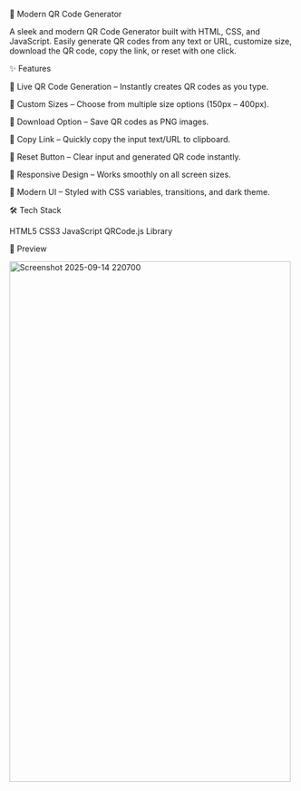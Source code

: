 📱 Modern QR Code Generator

A sleek and modern QR Code Generator built with HTML, CSS, and JavaScript.
Easily generate QR codes from any text or URL, customize size, download the QR code, copy the link, or reset with one click.

✨ Features

🔹 Live QR Code Generation – Instantly creates QR codes as you type.

🔹 Custom Sizes – Choose from multiple size options (150px – 400px).

🔹 Download Option – Save QR codes as PNG images.

🔹 Copy Link – Quickly copy the input text/URL to clipboard.

🔹 Reset Button – Clear input and generated QR code instantly.

🔹 Responsive Design – Works smoothly on all screen sizes.

🔹 Modern UI – Styled with CSS variables, transitions, and dark theme.

🛠️ Tech Stack

HTML5
CSS3 
JavaScript
QRCode.js Library

📸 Preview


<img width="496" height="918" alt="Screenshot 2025-09-14 220700" src="https://github.com/user-attachments/assets/45099d7f-e4cb-4b7c-b97e-a4a603b40508" />

